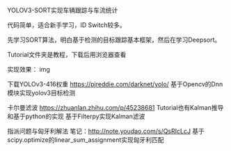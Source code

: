 YOLOV3-SORT实现车辆跟踪与车流统计

代码简单，适合新手学习，ID Switch较多。

先学习SORT算法，明白基于检测的目标跟踪基本框架，然后在学习Deepsort。

Tutorial文件夹是教程，下载后用浏览器查看

实现效果：
img

下载YOLOv3-416权重
https://pjreddie.com/darknet/yolo/
基于Opencv的Dnn模块实现yolov3目标检测

卡尔曼滤波
https://zhuanlan.zhihu.com/p/45238681
Tutorial也有Kalman推导和基于python的实现
基于Filterpy实现Kalman滤波

指派问题与匈牙利解法
笔记：http://note.youdao.com/s/QsRIcLcJ
基于scipy.optimize的linear_sum_assignment实现匈牙利匹配

